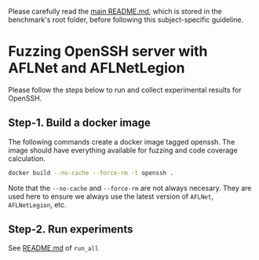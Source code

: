 Please carefully read the [main README.md](../../../README.md), which is stored in the benchmark's root folder, before following this subject-specific guideline.

# Fuzzing OpenSSH server with AFLNet and AFLNetLegion
Please follow the steps below to run and collect experimental results for OpenSSH.

## Step-1. Build a docker image
The following commands create a docker image tagged openssh. The image should have everything available for fuzzing and code coverage calculation.

```bash
docker build --no-cache --force-rm -t openssh .
```
Note that the `--no-cache` and `--force-rm` are not always necesary.
They are used here to ensure we always use the latest version of `AFLNet`, `AFLNetLegion`, etc.


## Step-2. Run experiments

See [README.md](https://github.com/Alan32Liu/ProFuzzBench/tree/temp/scripts) of `run_all`
```
